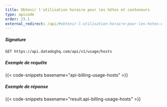 ```yaml
---
title: Obtenir l'utilisation horaire pour les hôtes et conteneurs
type: apicode
order: 23.1
external_redirect: /api/#obtenir-l-utilisation-horaire-pour-les-hotes-et-conteneurs
---
```


##### Signature
`GET https://api.datadoghq.com/api/v1/usage/hosts`
##### Exemple de requête
{{< code-snippets basename="api-billing-usage-hosts" >}}
##### Exemple de réponse
{{< code-snippets basename="result.api-billing-usage-hosts" >}}

